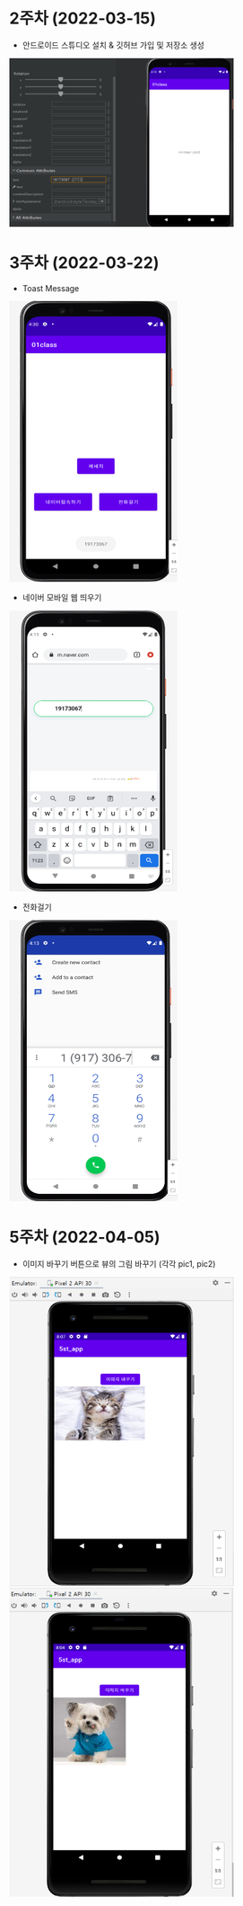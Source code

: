 # 2주차 (2022-03-15)
- 안드로이드 스튜디오 설치 & 깃허브 가입 및 저장소 생성
 
<img width="400" height="300" src="./pic/349812.png"></img>

# 3주차 (2022-03-22)
- Toast Message
 
<img width="300" height="500" src="./pic/3주차_메인.png"></img>

- 네이버 모바일 웹 띄우기

<img width="300" height="500" src="./pic/3주차_네이버.png"></img>

- 전화걸기

<img width="300" height="500" src="./pic/3주차_전화걸기.png"></img>

# 5주차 (2022-04-05)
- 이미지 바꾸기 버튼으로 뷰의 그림 바꾸기 (각각 pic1, pic2)

<img width="400" height="550" src="./pic/5week_pic1.png"></img>
<img width="400" height="550" src="./pic/5week_pic2.png"></img>
